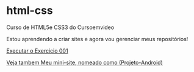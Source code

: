 # html-css
 Curso de HTML5e CSS3 do Cursoemvideo

 Estou aprendendo a criar sites e agora vou gerenciar meus repositórios!

 <a href="https://jonasjps.github.io/html-css/exercicios/ex001/index.html" >Executar o Exercicio 001</a>

 <a href="https://jonasjps.github.io/projeto-android/" >Veja tambem Meu mini-site, nomeado como (Projeto-Android)</a>
 
